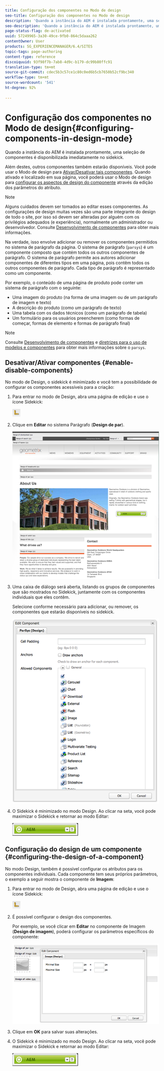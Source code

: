 ```yaml
---
title: Configuração dos componentes no Modo de design
seo-title: Configuração dos componentes no Modo de design
description: 'Quando a instância do AEM é instalada prontamente, uma seleção de componentes é disponibilizada imediatamente no sidekick. Além destes, outros componentes também estarão disponíveis. Você pode usar o Modo de design para Ativar/Desativar tais componentes. '
seo-description: 'Quando a instância do AEM é instalada prontamente, uma seleção de componentes é disponibilizada imediatamente no sidekick. Além destes, outros componentes também estarão disponíveis. Você pode usar o Modo de design para Ativar/Desativar tais componentes. '
page-status-flag: de-activated
uuid: 57249965-3a30-49ce-9fb0-864c5daaa262
contentOwner: User
products: SG_EXPERIENCEMANAGER/6.4/SITES
topic-tags: page-authoring
content-type: reference
discoiquuid: 93f98f7b-7ab8-4d9c-b179-dc99b80ffc91
translation-type: tm+mt
source-git-commit: cdec5b3c57ce1c80c0ed6b5cb7650b52cf9bc340
workflow-type: tm+mt
source-wordcount: '541'
ht-degree: 92%

---
```



# Configuração dos componentes no Modo de design{#configuring-components-in-design-mode}

Quando a instância do AEM é instalada prontamente, uma seleção de componentes é disponibilizada imediatamente no sidekick.

Além destes, outros componentes também estarão disponíveis. Você pode usar o Modo de design para [Ativar/Desativar tais componentes](#enabledisablecomponentsusingdesignmode). Quando ativado e localizado em sua página, você poderá usar o Modo de design para [configurar os aspectos de design do componente](#configuringcomponentsusingdesignmode) através da edição dos parâmetros do atributo.

>[!NOTE]
>
>Alguns cuidados devem ser tomados ao editar esses componentes. As configurações de design muitas vezes são uma parte integrante do design de todo o site, por isso só devem ser alteradas por alguém com os privilégios adequados (e experiência), normalmente um administrador ou desenvolvedor. Consulte [Desenvolvimento de componentes](/help/sites-developing/components.md) para obter mais informações.

Na verdade, isso envolve adicionar ou remover os componentes permitidos no sistema de parágrafo da página. O sistema de parágrafo (`parsys`) é um componente composto que contém todos os outros componentes de parágrafo. O sistema de parágrafo permite aos autores adicionar componentes de diferentes tipos em uma página, pois contêm todos os outros componentes de parágrafo. Cada tipo de parágrafo é representado como um componente.

Por exemplo, o conteúdo de uma página de produto pode conter um sistema de parágrafo com o seguinte:

* Uma imagem do produto (na forma de uma imagem ou de um parágrafo de imagem e texto)
* A descrição do produto (como um parágrafo de texto)
* Uma tabela com os dados técnicos (como um parágrafo de tabela)
* Um formulário para os usuários preencherem (como formas de começar, formas de elemento e formas de parágrafo final)

>[!NOTE]
>
>Consulte [Desenvolvimento de componentes](/help/sites-developing/components.md#paragraphsystem) e [diretrizes para o uso de modelos e componentes](/help/sites-developing/dev-guidelines-bestpractices.md#guidelines-for-using-templates-and-components) para obter mais informações sobre o `parsys`.

## Desativar/Ativar componentes {#enable-disable-components}

No modo de Design, o sidekick é minimizado e você tem a possibilidade de configurar os componentes acessíveis para a criação:

1. Para entrar no modo de Design, abra uma página de edição e use o ícone Sidekick:

   ![](do-not-localize/chlimage_1.png)

1. Clique em **Editar** no sistema Parágrafo (**Design de par**).

   ![screen_shot_2012-02-08at102726am](assets/screen_shot_2012-02-08at102726am.png)

1. Uma caixa de diálogo será aberta, listando os grupos de componentes que são mostrados no Sidekick, juntamente com os componentes individuais que eles contêm.

   Selecione conforme necessário para adicionar, ou remover, os componentes que estarão disponíveis no sidekick.

   ![screen_shot_2012-02-08at103407am](assets/screen_shot_2012-02-08at103407am.png)

1. O Sidekick é minimizado no modo Design. Ao clicar na seta, você pode maximizar o Sidekick e retornar ao modo Editar:

   ![](do-not-localize/sidekick-collapsed.png)

## Configuração do design de um componente {#configuring-the-design-of-a-component}

No modo Design, também é possível configurar os atributos para os componentes individuais. Cada componente tem seus próprios parâmetros, o exemplo a seguir mostra o componente de **Imagem**:

1. Para entrar no modo de Design, abra uma página de edição e use o ícone Sidekick:

   ![](do-not-localize/chlimage_1-1.png)

1. É possível configurar o design dos componentes.

   Por exemplo, se você clicar em **Editar** no componente de Imagem (**Design de imagem**), poderá configurar os parâmetros específicos do componente:

   ![chlimage_1-12](assets/chlimage_1-12.png)

1. Clique em **OK** para salvar suas alterações.

1. O Sidekick é minimizado no modo Design. Ao clicar na seta, você pode maximizar o Sidekick e retornar ao modo Editar:

   ![](do-not-localize/sidekick-collapsed-1.png)

